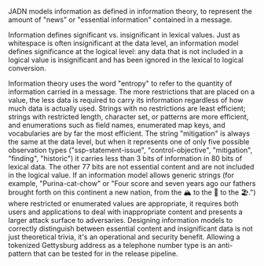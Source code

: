 
JADN models information as defined in information theory, to represent the amount of "news" or
"essential information" contained in a message. 

Information defines significant vs. insignificant in lexical values. Just as whitespace
is often insignificant at the data level, an information model defines significance at the logical
level: any data that is not included in a logical value is insignificant and has been ignored
in the lexical to logical conversion.

Information theory uses the word "entropy" to refer to the quantity of information carried in a
message. The more restrictions that are placed on a value, the less data is required to
carry its information regardless of how much data is actually used. Strings with no restrictions
are least efficient; strings with restricted length, character set, or patterns are more efficient,
and enumerations such as field names, enumerated map keys, and vocabularies are by far the most
efficient.  The string "mitigation" is always the same at the data level, but when it represents
one of only five possible observation types
("ssp-statement-issue", "control-objective", "mitigation", "finding", "historic") it carries
less than 3 bits of information in 80 bits of lexical data.
The other 77 bits are not essential content and are not included in the logical value.
If an information model allows generic strings (for example, "Purina-cat-chow" or
"Four score and seven years ago our fathers brought forth on this continent a new nation,
from the 🏔️ to the 🌾 to the 🏖️.") where restricted or enumerated values are appropriate,
it requires both users and applications to deal with inappropriate content and presents a
larger attack surface to adversaries.
Designing information models to correctly distinguish between essential content and
insignificant data is not just theoretical trivia, it's an operational and security benefit.
Allowing a tokenized Gettysburg address as a telephone number type is an anti-pattern that
can be tested for in the release pipeline.